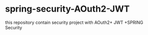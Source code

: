 # spring-security-AOuth2-JWT
this repository contain security project with AOuth2+ JWT +SPRING Security
